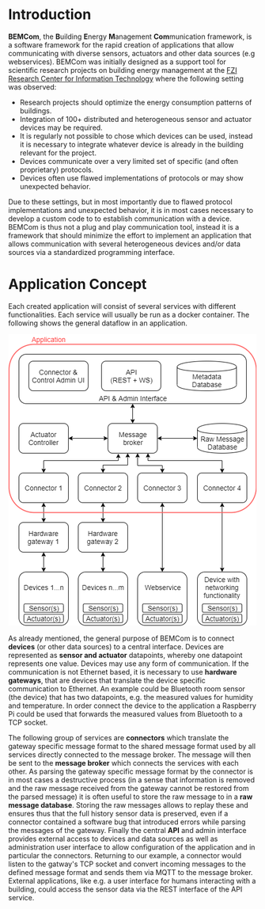 # Introduction

**BEMCom**, the **B**uilding **E**nergy **M**anagement **Com**munication framework, is a software framework for the rapid creation of applications that allow communicating with diverse sensors, actuators and other data sources (e.g webservices). BEMCom was initially designed as a support tool for scientific research projects on building energy management at the [FZI Research Center for Information Technology](https://www.fzi.de/en/about-us/) where the following setting was observed:

* Research projects should optimize the energy consumption patterns of buildings.
* Integration of 100+ distributed and heterogeneous sensor and actuator devices may be required. 
* It is regularly not possible to chose which devices can be used, instead it is necessary to integrate whatever device is already in the building relevant for the project.
* Devices communicate over a very limited set of specific (and often proprietary) protocols. 
* Devices often use flawed implementations of protocols or may show unexpected behavior. 

Due to these settings, but in most importantly due to flawed protocol implementations and unexpected behavior, it is in most cases necessary to develop a custom code to to establish communication with a device. BEMCom is thus not a plug and play communication tool, instead it is a framework that should minimize the effort to implement an application that allows communication with several heterogeneous devices and/or data sources via a standardized programming interface.

# Application Concept

Each created application will consist of several services with different functionalities. Each service will usually be run as a docker container. The following shows the general dataflow in an application.

![service_concept](graphics/service_concept.png)

As already mentioned, the general purpose of BEMCom is to connect **devices** (or other data sources) to a central interface. Devices are represented as **sensor and actuator** datapoints, whereby one datapoint represents one value. Devices may use any form of communication. If the communication is not Ethernet based, it is necessary to use **hardware gateways**, that are devices that translate the device specific communication to Ethernet. An example could be Bluetooth room sensor (the device) that has two datapoints, e.g. the measured values for humidity and temperature. In order connect the device to the application a Raspberry Pi could be used that forwards the measured values from Bluetooth to a TCP socket.

The following group of services are **connectors** which translate the gateway specific message format to the shared message format used by all services directly connected to the message broker. The message will then be sent to the **message broker** which connects the services with each other. As parsing the gateway specific message format by the connector is in most cases a destructive process (in a sense that information is removed and the raw message received from the gateway cannot be restored from the parsed message) it is often useful to store the raw message to in a **raw message database**. Storing the raw messages allows to replay these and ensures thus that the full history sensor data is preserved, even if a connector contained a software bug that introduced errors while parsing the messages of the gateway. Finally the central **API** and admin interface provides external access to devices and data sources as well as administration user interface to allow configuration of the application and in particular the connectors. Returning to our example, a connector would listen to the gatway's TCP socket and convert incoming messages to the defined message format and sends them via MQTT to the message broker. External applications, like e.g. a user interface for humans interacting with a building, could access the sensor data via the REST interface of the API service.